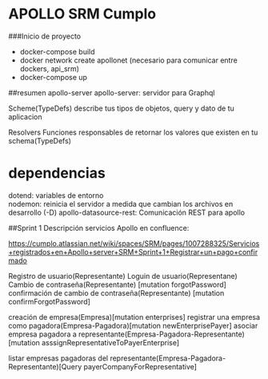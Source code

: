 # APOLLO SRM Cumplo 


###Inicio de proyecto
- docker-compose build
- docker network create apollonet (necesario para comunicar entre dockers, api_srm)
- docker-compose up


##resumen apollo-server
apollo-server: servidor para Graphql

Scheme(TypeDefs)
describe tus tipos de objetos, query y dato de tu aplicacion

Resolvers
Funciones responsables de retornar los valores que existen en tu schema(TypeDefs)

# dependencias
dotend: variables de entorno  
nodemon: reinicia el servidor a medida que cambian los archivos en desarrollo (-D)
apollo-datasource-rest: Comunicación REST para apollo

##Sprint 1 
Descripción servicios Apollo en confluence:

https://cumplo.atlassian.net/wiki/spaces/SRM/pages/1007288325/Servicios+registrados+en+Apollo+server+SRM+Sprint+1+Registrar+un+pago+confirmado


Registro de usuario(Representante)
Loguin de usuario(Representane)
Cambio de contraseña(Representante) [mutation forgotPassword]
confirmación de cambio de contraseña(Representante) [mutation confirmForgotPassword]

creación de empresa(Empresa)[mutation enterprises]
registrar una empresa como pagadora(Empresa-Pagadora)[mutation newEnterprisePayer]
asociar empresa pagadora a representante(Empresa-Pagadora-Representante)[mutation asssignRepresentativeToPayerEnterprise]

listar empresas pagadoras del representante(Empresa-Pagadora-Representante)[Query payerCompanyForRepresentative]





